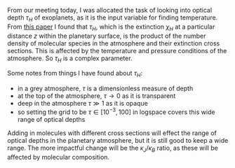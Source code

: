 From our meeting today, I was allocated the task of looking into optical depth $\tau_H$ of exoplanets, as it is the input variable for finding temperature. From [this paper](https://ui.adsabs.harvard.edu/link_gateway/2018ApJ...865...12B/doi:10.3847/1538-4357/aad80f) I found that $\tau_H$, which is the extinction $\chi_H$ at a particular distance $z$ within the planetary surface, is the product of the number density of molecular species in the atmosphere and their extinction cross sections. This is affected by the temperature and pressure conditions of the atmosphere. So $\tau_H$ is a complex parameter.

Some notes from things I have found about $\tau_H$:
- in a grey atmosphere, $\tau$ is a dimensionless measure of depth
- at the top of the atmosphere, $\tau\rightarrow0$ as it is transparent
- deep in the atmosphere $\tau\gg1$ as it is opaque
- so setting the grid to be $\tau\in[10^{-3},100]$ in logspace covers this wide range of optical depths

Adding in molecules with different cross sections will effect the range of optical depths in the planetary atmosphere, but it is still good to keep a wide range. The more impactful change will be the $\kappa_J/\kappa_B$ ratio, as these will be affected by molecular composition.